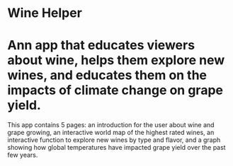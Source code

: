 # Wine Helper

Ann app that educates viewers about wine, helps them explore new wines, 
and educates them on the impacts of climate change on grape yield.
=======

This app contains 5 pages: an introduction for the user about wine and 
grape growing, an interactive world map of the highest rated wines, 
an interactive function to explore new wines by type and flavor, 
and a graph showing how global temperatures have impacted grape yield 
over the past few years. 

